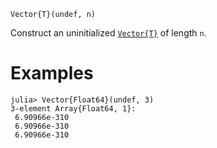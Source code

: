 ```
Vector{T}(undef, n)
```

Construct an uninitialized [`Vector{T}`](@ref) of length `n`.

# Examples

```julia-repl
julia> Vector{Float64}(undef, 3)
3-element Array{Float64, 1}:
 6.90966e-310
 6.90966e-310
 6.90966e-310
```
